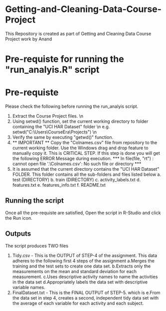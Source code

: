 # Getting-and-Cleaning-Data-Course-Project
This Repository is created as part of Getting and Cleaning Data Course Project work by Anand

# Pre-requiste for running the "run_analyis.R" script

# Pre-requiste
Please check the following before running the run_analyis script.
1. Extract the Course Project files. \n 
2. Using setwd() function, set the current working directory to folder containing the "UCI HAR Dataset" folder \n 
	e.g. setwd("C:\\Users\\CourseEra\\Projects")	\n 
3. Verify the same by executing "getwd()" function. 
4. ** IMPORTANT ** Copy the  "Colnames.csv" file from repository to the current working folder. Use the Windows drag and drop feature to manually copy it.
	This is CRITICAL STEP. If this step is done you will get the following ERROR Message during execution.
	*** In file(file, "rt") :   cannot open file '.\Colnames.csv': No such file or directory ***
5. It is assumed that the current directory contains the  "UCI HAR Dataset" FOLDER. This folder contains all the sub-folders and files listed below
	a. test (DIRECTORY)
	b. train (DIRECTORY)
	c. activity_labels.txt
	d. features.txt
	e. features_info.txt
	f. README.txt

## Running the script
Once all the pre-requiste are satisfied, Open the script in R-Studio and click the Run icon.

## Outputs
The script produces TWO files
1. Tidy.csv - This is the OUTPUT of STEP-4 of the assignment. This data adheres to the following first 4 steps of the assignment 
		a.Merges the training and the test sets to create one data set.
        b.Extracts only the measurements on the mean and standard deviation for each measurement. 
        c.Uses descriptive activity names to name the activities in the data set
        d.Appropriately labels the data set with descriptive variable names. 
2. FinalDataset.txt - This is the FINAL OUTPUT of STEP-5. which is 
		e.From the data set in step 4, creates a second, independent tidy data set with the average of each variable for each activity and each subject.
